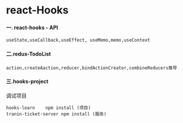 # react-Hooks
#### 一. react-hooks - API

```
useState,useCallback,useEffect, useMemo,memo,useContext
```

#### 二.redux-TodoList

```
action,createAaction,reducer,bindActionCreator,combineReducers推导
```

#### 三.hooks-project

调试项目

```
hooks-learn    npm install (项目)
tranin-ticket-server npm install (服务)

```







